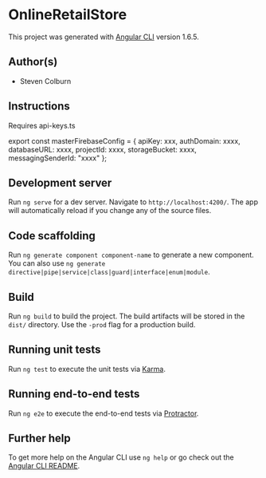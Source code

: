 # OnlineRetailStore

This project was generated with [Angular CLI](https://github.com/angular/angular-cli) version 1.6.5.

## Author(s)

  * Steven Colburn

## Instructions

Requires api-keys.ts

export const masterFirebaseConfig = {
  apiKey: xxx,
  authDomain: xxxx,
  databaseURL: xxxx,
  projectId: xxxx,
  storageBucket: xxxx,
  messagingSenderId: "xxxx"
  };


## Development server

Run `ng serve` for a dev server. Navigate to `http://localhost:4200/`. The app will automatically reload if you change any of the source files.

## Code scaffolding

Run `ng generate component component-name` to generate a new component. You can also use `ng generate directive|pipe|service|class|guard|interface|enum|module`.

## Build

Run `ng build` to build the project. The build artifacts will be stored in the `dist/` directory. Use the `-prod` flag for a production build.

## Running unit tests

Run `ng test` to execute the unit tests via [Karma](https://karma-runner.github.io).

## Running end-to-end tests

Run `ng e2e` to execute the end-to-end tests via [Protractor](http://www.protractortest.org/).

## Further help

To get more help on the Angular CLI use `ng help` or go check out the [Angular CLI README](https://github.com/angular/angular-cli/blob/master/README.md).
